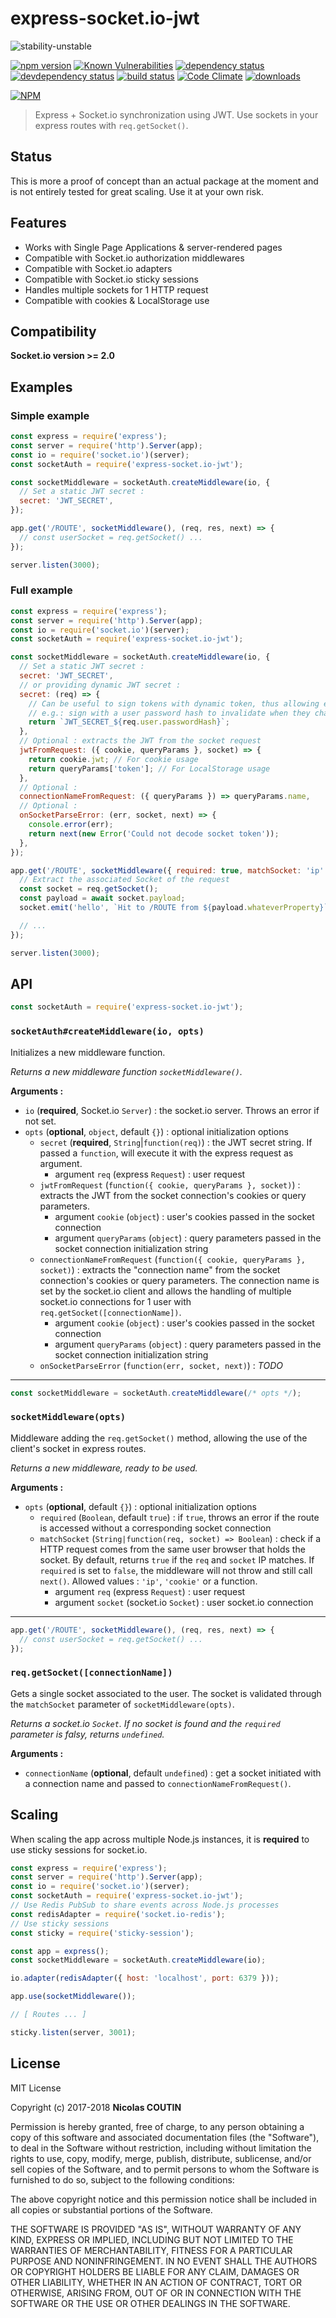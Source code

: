 # express-socket.io-jwt

![stability-unstable](https://img.shields.io/badge/stability-unstable-yellow.svg)

[![npm version][version-badge]][version-url]
[![Known Vulnerabilities][vulnerabilities-badge]][vulnerabilities-url]
[![dependency status][dependency-badge]][dependency-url]
[![devdependency status][devdependency-badge]][devdependency-url]
[![build status][build-badge]][build-url]
[![Code Climate][maintainability-badge]][maintainability-url]
[![downloads][downloads-badge]][downloads-url]

[![NPM][npm-stats-badge]][npm-stats-url]

> Express + Socket.io synchronization using JWT. Use sockets in your express routes with `req.getSocket()`.

## Status

This is more a proof of concept than an actual package at the moment and is not entirely tested for great scaling.
Use it at your own risk.

## Features

* Works with Single Page Applications & server-rendered pages
* Compatible with Socket.io authorization middlewares
* Compatible with Socket.io adapters
* Compatible with Socket.io sticky sessions
* Handles multiple sockets for 1 HTTP request
* Compatible with cookies & LocalStorage use

## Compatibility

**Socket.io version >= 2.0**

## Examples

### Simple example

```javascript
const express = require('express');
const server = require('http').Server(app);
const io = require('socket.io')(server);
const socketAuth = require('express-socket.io-jwt');

const socketMiddleware = socketAuth.createMiddleware(io, {
  // Set a static JWT secret :
  secret: 'JWT_SECRET',
});

app.get('/ROUTE', socketMiddleware(), (req, res, next) => {
  // const userSocket = req.getSocket() ...
});

server.listen(3000);
```

### Full example

```javascript
const express = require('express');
const server = require('http').Server(app);
const io = require('socket.io')(server);
const socketAuth = require('express-socket.io-jwt');

const socketMiddleware = socketAuth.createMiddleware(io, {
  // Set a static JWT secret :
  secret: 'JWT_SECRET',
  // or providing dynamic JWT secret :
  secret: (req) => {
    // Can be useful to sign tokens with dynamic token, thus allowing easy invalidation.
    // e.g.: sign with a user password hash to invalidate when they change their password
    return `JWT_SECRET_${req.user.passwordHash}`;
  },
  // Optional : extracts the JWT from the socket request
  jwtFromRequest: ({ cookie, queryParams }, socket) => {
    return cookie.jwt; // For cookie usage
    return queryParams['token']; // For LocalStorage usage
  },
  // Optional :
  connectionNameFromRequest: ({ queryParams }) => queryParams.name,
  // Optional :
  onSocketParseError: (err, socket, next) => {
    console.error(err);
    return next(new Error('Could not decode socket token'));
  },
});

app.get('/ROUTE', socketMiddleware({ required: true, matchSocket: 'ip' }), async (req, res, next) => {
  // Extract the associated Socket of the request
  const socket = req.getSocket();
  const payload = await socket.payload;
  socket.emit('hello', `Hit to /ROUTE from ${payload.whateverProperty}`);

  // ...
});

server.listen(3000);
```

## API

```javascript
const socketAuth = require('express-socket.io-jwt');
```

### `socketAuth#createMiddleware(io, opts)`

Initializes a new middleware function.

*Returns a new middleware function `socketMiddleware()`.*

**Arguments :**

* `io` (**required**, Socket.io `Server`) : the socket.io server. Throws an error if not set.
* `opts` (**optional**, `object`, default `{}`) : optional initialization options
  * `secret` (**required**, `String`|`function(req)`) : the JWT secret string. If passed a `function`, will execute it with the express request as argument.
    * argument `req` (express `Request`) : user request
  * `jwtFromRequest` (`function({ cookie, queryParams }, socket)`) : extracts the JWT from the socket connection's cookies or query parameters.
    * argument `cookie` (`object`) : user's cookies passed in the socket connection
    * argument `queryParams` (`object`) : query parameters passed in the socket connection initialization string
  * `connectionNameFromRequest` (`function({ cookie, queryParams }, socket)`) : extracts the "connection name" from the socket connection's cookies or query parameters. The connection name is set by the socket.io client and allows the handling of multiple socket.io connections for 1 user with `req.getSocket([connectionName])`.
    * argument `cookie` (`object`) : user's cookies passed in the socket connection
    * argument `queryParams` (`object`) : query parameters passed in the socket connection initialization string
  * `onSocketParseError` (`function(err, socket, next)`) : *TODO*

<hr />

```javascript
const socketMiddleware = socketAuth.createMiddleware(/* opts */);
```

### `socketMiddleware(opts)`

Middleware adding the `req.getSocket()` method, allowing the use of the client's socket in express routes.

*Returns a new middleware, ready to be used.*

**Arguments :**

* `opts` (**optional**, default `{}`) : optional initialization options
  * `required` (`Boolean`, default `true`) : if `true`, throws an error if the route is accessed without a corresponding socket connection
  * `matchSocket` (`String|function(req, socket) => Boolean`) : check if a HTTP request comes from the same user browser that holds the socket. By default, returns `true` if the `req` and `socket` IP matches. If `required` is set to `false`, the middleware will not throw and still call `next()`. Allowed values : `'ip'`, `'cookie'` or a function.
    * argument `req` (express `Request`) : user request
    * argument `socket` (socket.io `Socket`) : user socket.io connection

<hr />

```javascript
app.get('/ROUTE', socketMiddleware(), (req, res, next) => {
  // const userSocket = req.getSocket() ...
});
```

### `req.getSocket([connectionName])`

Gets a single socket associated to the user. The socket is validated through the `matchSocket` parameter of `socketMiddleware(opts)`.

*Returns a socket.io `Socket`. If no socket is found and the `required` parameter is falsy, returns `undefined`.*

**Arguments :**

* `connectionName` (**optional**, default `undefined`) : get a socket initiated with a connection name and passed to `connectionNameFromRequest()`.

## Scaling

When scaling the app across multiple Node.js instances, it is **required** to use sticky sessions for socket.io.

```javascript
const express = require('express');
const server = require('http').Server(app);
const io = require('socket.io')(server);
const socketAuth = require('express-socket.io-jwt');
// Use Redis PubSub to share events across Node.js processes
const redisAdapter = require('socket.io-redis');
// Use sticky sessions
const sticky = require('sticky-session');

const app = express();
const socketMiddleware = socketAuth.createMiddleware(io);

io.adapter(redisAdapter({ host: 'localhost', port: 6379 }));

app.use(socketMiddleware());

// [ Routes ... ]

sticky.listen(server, 3001);
```

## License

MIT License

Copyright (c) 2017-2018 **Nicolas COUTIN**

Permission is hereby granted, free of charge, to any person obtaining a copy
of this software and associated documentation files (the "Software"), to deal
in the Software without restriction, including without limitation the rights
to use, copy, modify, merge, publish, distribute, sublicense, and/or sell
copies of the Software, and to permit persons to whom the Software is
furnished to do so, subject to the following conditions:

The above copyright notice and this permission notice shall be included in all
copies or substantial portions of the Software.

THE SOFTWARE IS PROVIDED "AS IS", WITHOUT WARRANTY OF ANY KIND, EXPRESS OR
IMPLIED, INCLUDING BUT NOT LIMITED TO THE WARRANTIES OF MERCHANTABILITY,
FITNESS FOR A PARTICULAR PURPOSE AND NONINFRINGEMENT. IN NO EVENT SHALL THE
AUTHORS OR COPYRIGHT HOLDERS BE LIABLE FOR ANY CLAIM, DAMAGES OR OTHER
LIABILITY, WHETHER IN AN ACTION OF CONTRACT, TORT OR OTHERWISE, ARISING FROM,
OUT OF OR IN CONNECTION WITH THE SOFTWARE OR THE USE OR OTHER DEALINGS IN THE
SOFTWARE.

[version-badge]: https://img.shields.io/npm/v/express-socket.io-jwt.svg
[version-url]: https://www.npmjs.com/package/express-socket.io-jwt
[vulnerabilities-badge]: https://snyk.io/test/npm/express-socket.io-jwt/badge.svg
[vulnerabilities-url]: https://snyk.io/test/npm/express-socket.io-jwt
[dependency-badge]: https://david-dm.org/ilshidur/express-socket.io-jwt.svg
[dependency-url]: https://david-dm.org/ilshidur/express-socket.io-jwt
[devdependency-badge]: https://david-dm.org/ilshidur/express-socket.io-jwt/dev-status.svg
[devdependency-url]: https://david-dm.org/ilshidur/express-socket.io-jwt#info=devDependencies
[build-badge]: https://travis-ci.org/Ilshidur/express-socket.io-jwt.svg
[build-url]: https://travis-ci.org/Ilshidur/express-socket.io-jwt
[maintainability-badge]: https://api.codeclimate.com/v1/badges/1a591845db8b23c4cd06/maintainability
[maintainability-url]: https://codeclimate.com/github/Ilshidur/express-socket.io-jwt/maintainability
[downloads-badge]: https://img.shields.io/npm/dt/express-socket.io-jwt.svg
[downloads-url]: https://www.npmjs.com/package/express-socket.io-jwt
[npm-stats-badge]: https://nodei.co/npm/express-socket.io-jwt.png?downloads=true&downloadRank=true
[npm-stats-url]: https://nodei.co/npm/express-socket.io-jwt
